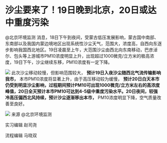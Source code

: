 # 沙尘要来了！19日晚到北京，20日或达中重度污染

@北京环境监测
消息，18日下午到夜间，受蒙古低压发展影响，蒙古国中南部、东南部以及我国内蒙边境地区出现系统性沙尘天气，范围大，浓度高，自西向东逐步影响我国西北地区。19日凌晨至上午，大范围沙尘由西北向东南移动，巴彦淖尔、包头等上游城市PM10浓度明显上升，出现超过1000微克/立方米的极高浓度，19日下午，沙尘继续东移，PM10浓度有一定下降。

![](https://inews.gtimg.com/om_bt/OvD3Nm6WVYun26O61fi55rUfjf0bJ09UI3IsG2HdYE8G0AA/1000)
此次沙尘移动较慢，但影响范围较大， **预计19日入夜沙尘随西北气流传输影响我市，** 本市PM10浓度将显著上升，由于高压移动较为缓慢，
**预计20日白天本市仍受到明显沙尘影响，过程期间预计PM10可出现1000微克/立方米左右的高浓度峰值，20日全天预计本市PM10可达到4-5级中重度污染水平。20日夜间，较强冷高压偏西北风持续，预计沙尘逐渐移出本市，**
PM10浓度明显下降，空气质量改善至良好。

![](https://inews.gtimg.com/om_bt/Onqhp0FfSc3UpN4TIivmVBiNiCOMKBS_dgJmUfKEekQ_8AA/1000)
来源 @北京环境监测

实习编辑 赵司尧

流程编辑 马晓双

